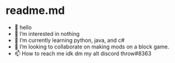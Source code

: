 # readme.md

- 👋 hello
- 👀 I’m interested in nothing
- 🌱 I’m currently learning python, java, and c#
- 💞️ I’m looking to collaborate on making mods on a block game.
- 📫 How to reach me idk dm my alt discord throw#8363

<!---
qazwsx-11/qazwsx-11 is a ✨ special ✨ repository because its `README.md` (this file) appears on your GitHub profile.
You can click the Preview link to take a look at your changes.
--->
